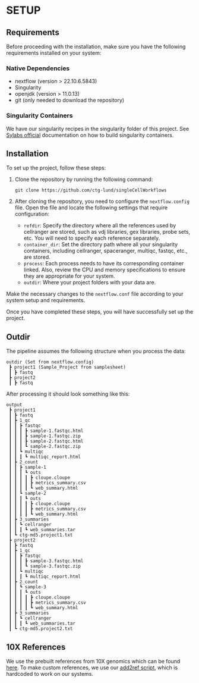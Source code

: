 # SETUP

## Requirements
Before proceeding with the installation, make sure you have the following requirements installed on your system:

### Native Dependencies
* nextflow (version > 22.10.6.5843)
* Singularity
* openjdk (version > 11.0.13)
* git (only needed to download the repository)

### Singularity Containers
We have our singularity recipes in the singularity folder of this project. See [Sylabs official](https://docs.sylabs.io/guides/3.0/user-guide/build_a_container.html) documentation on how to build singularity containers.

## Installation
To set up the project, follow these steps:

1. Clone the repository by running the following command:
   ```
   git clone https://github.com/ctg-lund/singleCellWorkflows
   ```

2. After cloning the repository, you need to configure the `nextflow.config` file. Open the file and locate the following settings that require configuration:

   * `refdir`: Specify the directory where all the references used by cellranger are stored, such as vdj libraries, gex libraries, probe sets, etc. You will need to specify each reference separately.
   * `container_dir`: Set the directory path where all your singularity containers, including cellranger, spaceranger, multiqc, fastqc, etc., are stored.
   * `process`: Each process needs to have its corresponding container linked. Also, review the CPU and memory specifications to ensure they are appropriate for your system.
   * `outdir`: Where your project folders with your data are.

Make the necessary changes to the `nextflow.conf` file according to your system setup and requirements.

Once you have completed these steps, you will have successfully set up the project.

## Outdir
The pipeline assumes the following structure when you process the data:
```
outdir (Set from nextflow.config)
 ┣ project1 (Sample_Project from samplesheet)
 ┃ ┣ fastq
 ┣ project2
 ┃ ┣ fastq
```
After processing it should look something like this:
```
output
 ┣ project1
 ┃ ┣ fastq
 ┃ ┣ 1_qc
 ┃ ┃ ┣ fastqc
 ┃ ┃ ┃ ┣ sample-1.fastqc.html
 ┃ ┃ ┃ ┣ sample-1.fastqc.zip
 ┃ ┃ ┃ ┣ sample-2.fastqc.html
 ┃ ┃ ┃ ┗ sample-2.fastqc.zip
 ┃ ┃ ┗ multiqc
 ┃ ┃ ┃ ┗ multiqc_report.html
 ┃ ┣ 2_count
 ┃ ┃ ┣ sample-1
 ┃ ┃ ┃ ┗ outs
 ┃ ┃ ┃ ┃ ┣ cloupe.cloupe
 ┃ ┃ ┃ ┃ ┣ metrics_summary.csv
 ┃ ┃ ┃ ┃ ┗ web_summary.html
 ┃ ┃ ┗ sample-2
 ┃ ┃ ┃ ┗ outs
 ┃ ┃ ┃ ┃ ┣ cloupe.cloupe
 ┃ ┃ ┃ ┃ ┣ metrics_summary.csv
 ┃ ┃ ┃ ┃ ┗ web_summary.html
 ┃ ┣ 3_summaries
 ┃ ┃ ┗ cellranger
 ┃ ┃ ┃ ┗ web_summaries.tar
 ┃ ┗ ctg-md5.project1.txt
 ┣ project2
 ┃ ┣ fastq
 ┃ ┣ 1_qc
 ┃ ┃ ┣ fastqc
 ┃ ┃ ┃ ┣ sample-3.fastqc.html
 ┃ ┃ ┃ ┗ sample-3.fastqc.zip
 ┃ ┃ ┗ multiqc
 ┃ ┃ ┃ ┗ multiqc_report.html
 ┃ ┣ 2_count
 ┃ ┃ ┗ sample-3
 ┃ ┃ ┃ ┗ outs
 ┃ ┃ ┃ ┃ ┣ cloupe.cloupe
 ┃ ┃ ┃ ┃ ┣ metrics_summary.csv
 ┃ ┃ ┃ ┃ ┗ web_summary.html
 ┃ ┣ 3_summaries
 ┃ ┃ ┗ cellranger
 ┃ ┃ ┃ ┗ web_summaries.tar
 ┃ ┗ ctg-md5.project2.txt
```

## 10X References
We use the prebuilt references from 10X genomics which can be found [here](https://support.10xgenomics.com/single-cell-vdj/software/downloads/latest). To make custom references, we use our [add2ref script](/bin/ctg-cellranger-add2ref.sh), which is hardcoded to work on our systems.
